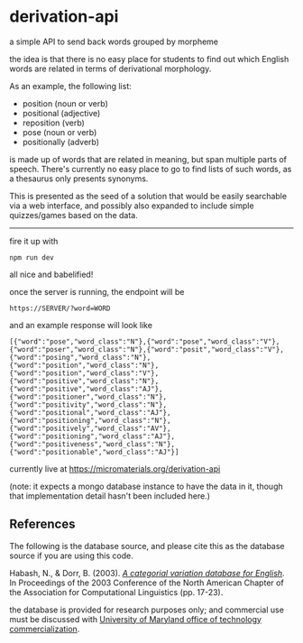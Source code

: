 # derivation-api
a simple API to send back words grouped by morpheme

the idea is that there is no easy place for students to find out which English words are related in terms of derivational morphology.

As an example, the following list:
- position (noun or verb)
- positional (adjective)
- reposition (verb)
- pose (noun or verb)
- positionally (adverb)

is made up of words that are related in meaning, but span multiple parts of speech. There's currently no easy place to go to find lists of such words, as a thesaurus only presents synonyms.

This is presented as the seed of a solution that would be easily searchable via a web interface, and possibly also expanded to include simple quizzes/games based on the data.

---

fire it up with

`npm run dev`

all nice and babelified!

once the server is running, the endpoint will be

`https://SERVER/?word=WORD`

and an example response will look like

```
[{"word":"pose","word_class":"N"},{"word":"pose","word_class":"V"},{"word":"poser","word_class":"N"},{"word":"posit","word_class":"V"},{"word":"posing","word_class":"N"},{"word":"position","word_class":"N"},{"word":"position","word_class":"V"},{"word":"positive","word_class":"N"},{"word":"positive","word_class":"AJ"},{"word":"positioner","word_class":"N"},{"word":"positivity","word_class":"N"},{"word":"positional","word_class":"AJ"},{"word":"positioning","word_class":"N"},{"word":"positively","word_class":"AV"},{"word":"positioning","word_class":"AJ"},{"word":"positiveness","word_class":"N"},{"word":"positionable","word_class":"AJ"}]
```

currently live at https://micromaterials.org/derivation-api


(note: it expects a mongo database instance to have the data in it, though that implementation detail hasn't been included here.)

## References

The following is the database source, and please cite this as the database source if you are using this code.

Habash, N., & Dorr, B. (2003). [*A categorial variation database for English*](http://www.anthology.aclweb.org/N/N03/N03-1013.pdf). In Proceedings of the 2003 Conference of the North American Chapter of the Association for Computational Linguistics (pp. 17-23). 

the database is provided for research purposes only; and commercial use must be discussed with [University of Maryland office of technology commercialization](http://www.otc.umd.edu/).
